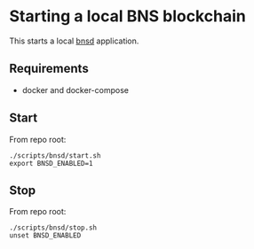 # Starting a local BNS blockchain

This starts a local [bnsd](https://github.com/iov-one/weave) application.

## Requirements

- docker and docker-compose

## Start

From repo root:

```
./scripts/bnsd/start.sh
export BNSD_ENABLED=1
```

## Stop

From repo root:

```
./scripts/bnsd/stop.sh
unset BNSD_ENABLED
```
